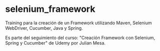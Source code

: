 # selenium_framework
Training para la creación de un Framework utilizando Maven, Selenium WebDriver, Cucumber, Java y Spring. 

Es parte del seguimiento del curso: "Creación Framework con Selenium, Spring y Cucumber" de Udemy por Julian Mesa.
